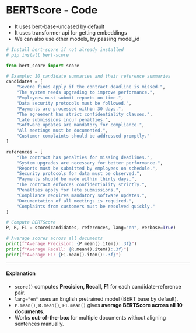 # BERTScore - Code

* It uses bert-base-uncased by default
* It uses transformer api for getting embeddings
* We can also use other models, by passing model\_id

```python
# Install bert-score if not already installed
# pip install bert-score

from bert_score import score

# Example: 10 candidate summaries and their reference summaries
candidates = [
    "Severe fines apply if the contract deadline is missed.",
    "The system needs upgrading to improve performance.",
    "Employees must submit reports on time.",
    "Data security protocols must be followed.",
    "Payments are processed within 30 days.",
    "The agreement has strict confidentiality clauses.",
    "Late submissions incur penalties.",
    "Software updates are mandatory for compliance.",
    "All meetings must be documented.",
    "Customer complaints should be addressed promptly."
]

references = [
    "The contract has penalties for missing deadlines.",
    "System upgrades are necessary for better performance.",
    "Reports must be submitted by employees on schedule.",
    "Security protocols for data must be observed.",
    "Payments should be made within thirty days.",
    "The contract enforces confidentiality strictly.",
    "Penalties apply for late submissions.",
    "Compliance requires mandatory software updates.",
    "Documentation of all meetings is required.",
    "Complaints from customers must be resolved quickly."
]

# Compute BERTScore
P, R, F1 = score(candidates, references, lang="en", verbose=True)

# Average scores across all documents
print(f"Average Precision: {P.mean().item():.3f}")
print(f"Average Recall: {R.mean().item():.3f}")
print(f"Average F1: {F1.mean().item():.3f}")
```

***

#### **Explanation**

* `score()` computes **Precision, Recall, F1** for each candidate-reference pair.
* `lang="en"` uses an English pretrained model (BERT base by default).
* `P.mean()`, `R.mean()`, `F1.mean()` gives **average BERTScore across all 10 documents**.
* Works **out-of-the-box** for multiple documents without aligning sentences manually.
